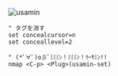 

![usamin](https://f.cloud.github.com/assets/214488/1020638/34cee408-0cb5-11e3-954d-f9ab48d079d3.gif)


```vim
" タグを消す
set concealcursor=n
set conceallevel=2

" (*ﾟ∀ﾟ)o彡ﾟﾐﾐﾐﾝ！ﾐﾐﾐﾝ！ｳｰｻﾐﾝ!!
nmap <C-p> <Plug>(usamin-set)
```

